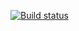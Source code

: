 [![Build status](https://ci.appveyor.com/api/projects/status/63lwkdyn7hysniv0?svg=true)](https://ci.appveyor.com/project/timoninae079/selenide)
